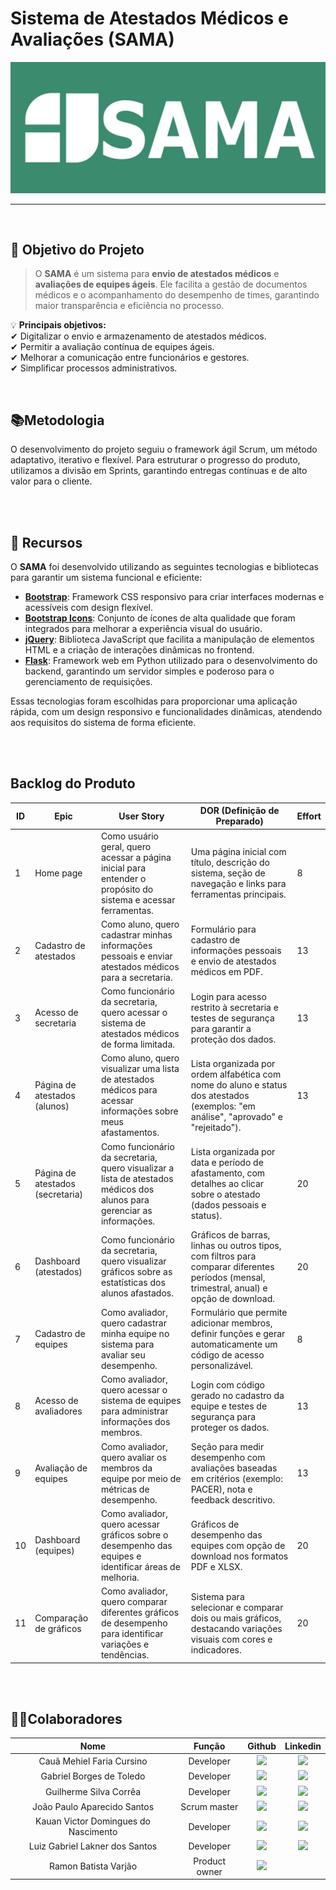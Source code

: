 # **Sistema de Atestados Médicos e Avaliações (SAMA)**
<p align="center">
      <img src="./src/static/images/logo.jpg" alt="logo do SAMA">
<br>
<hr>
<br>

## 📖 Objetivo do Projeto

>O **SAMA** é um sistema para **envio de atestados médicos** e **avaliações de equipes ágeis**. Ele facilita a gestão de documentos médicos e o acompanhamento do desempenho de times, garantindo maior transparência e eficiência no processo.  

💡 **Principais objetivos:**  
✔ Digitalizar o envio e armazenamento de atestados médicos.  
✔ Permitir a avaliação contínua de equipes ágeis.  
✔ Melhorar a comunicação entre funcionários e gestores.  
✔ Simplificar processos administrativos.

<br> 

## 📚Metodologia

O desenvolvimento do projeto seguiu o framework ágil Scrum, um método adaptativo, iterativo e flexível. Para estruturar o progresso do produto, utilizamos a divisão em Sprints, garantindo entregas contínuas e de alto valor para o cliente.

<br>
</br>

## 🚀 **Recursos**

O **SAMA** foi desenvolvido utilizando as seguintes tecnologias e bibliotecas para garantir um sistema funcional e eficiente:

- **[Bootstrap](https://getbootstrap.com/)**: Framework CSS responsivo para criar interfaces modernas e acessíveis com design flexível.
- **[Bootstrap Icons](https://icons.getbootstrap.com/)**: Conjunto de ícones de alta qualidade que foram integrados para melhorar a experiência visual do usuário.
- **[jQuery](https://jquery.com/)**: Biblioteca JavaScript que facilita a manipulação de elementos HTML e a criação de interações dinâmicas no frontend.
- **[Flask](https://flask.palletsprojects.com/)**: Framework web em Python utilizado para o desenvolvimento do backend, garantindo um servidor simples e poderoso para o gerenciamento de requisições.

Essas tecnologias foram escolhidas para proporcionar uma aplicação rápida, com um design responsivo e funcionalidades dinâmicas, atendendo aos requisitos do sistema de forma eficiente.

<br>
</br>

## **Backlog do Produto**

| **ID** | **Epic**                  | **User Story**                                                                 | **DOR (Definição de Preparado)**                                                                                                                                                        | **Effort** |
|--------|---------------------------|-------------------------------------------------------------------------------|------------------------------------------------------------------------------------------------------------------------------------------------------------------------------------|------------|
| 1      | Home page                 | Como usuário geral, quero acessar a página inicial para entender o propósito do sistema e acessar ferramentas. | Uma página inicial com título, descrição do sistema, seção de navegação e links para ferramentas principais.                                                                            | 8          |
| 2      | Cadastro de atestados     | Como aluno, quero cadastrar minhas informações pessoais e enviar atestados médicos para a secretaria. | Formulário para cadastro de informações pessoais e envio de atestados médicos em PDF.                                                                                                     | 13         |
| 3      | Acesso de secretaria      | Como funcionário da secretaria, quero acessar o sistema de atestados médicos de forma limitada. | Login para acesso restrito à secretaria e testes de segurança para garantir a proteção dos dados.                                                                                         | 13         |
| 4      | Página de atestados (alunos) | Como aluno, quero visualizar uma lista de atestados médicos para acessar informações sobre meus afastamentos. | Lista organizada por ordem alfabética com nome do aluno e status dos atestados (exemplos: "em análise", "aprovado" e "rejeitado").                                                        | 13         |
| 5      | Página de atestados (secretaria) | Como funcionário da secretaria, quero visualizar a lista de atestados médicos dos alunos para gerenciar as informações. | Lista organizada por data e período de afastamento, com detalhes ao clicar sobre o atestado (dados pessoais e status).                                                                   | 20         |
| 6      | Dashboard (atestados)      | Como funcionário da secretaria, quero visualizar gráficos sobre as estatísticas dos alunos afastados. | Gráficos de barras, linhas ou outros tipos, com filtros para comparar diferentes períodos (mensal, trimestral, anual) e opção de download.                                             | 20         |
| 7      | Cadastro de equipes       | Como avaliador, quero cadastrar minha equipe no sistema para avaliar seu desempenho. | Formulário que permite adicionar membros, definir funções e gerar automaticamente um código de acesso personalizável.                                                                  | 8          |
| 8      | Acesso de avaliadores     | Como avaliador, quero acessar o sistema de equipes para administrar informações dos membros. | Login com código gerado no cadastro da equipe e testes de segurança para proteger os dados.                                                                                             | 13         |
| 9      | Avaliação de equipes      | Como avaliador, quero avaliar os membros da equipe por meio de métricas de desempenho. | Seção para medir desempenho com avaliações baseadas em critérios (exemplo: PACER), nota e feedback descritivo.                                                                         | 13         |
| 10     | Dashboard (equipes)       | Como avaliador, quero acessar gráficos sobre o desempenho das equipes e identificar áreas de melhoria. | Gráficos de desempenho das equipes com opção de download nos formatos PDF e XLSX.                                                                                                      | 20         |
| 11     | Comparação de gráficos    | Como avaliador, quero comparar diferentes gráficos de desempenho para identificar variações e tendências. | Sistema para selecionar e comparar dois ou mais gráficos, destacando variações visuais com cores e indicadores.                                                                        | 20         |

<br>
</br>

## 👨‍💻**Colaboradores** 

|      Nome      |    Função       |                            Github                             |                           Linkedin                           |
| :--------------: | :-----------: | :----------------------------------------------------------: | :----------------------------------------------------------: |
|  Cauã Mehiel Faria Cursino  | Developer  | <a href="https://github.com/Cacow69"><img src="https://img.shields.io/badge/GitHub-100000?style=for-the-badge&logo=github&logoColor=white"></a> | <a href="https://www.linkedin.com/in/cauã-cursino-748485235/"><img src="https://img.shields.io/badge/LinkedIn-0077B5?style=for-the-badge&logo=linkedin&logoColor=white"></a> |
|  Gabriel Borges de Toledo  | Developer | <a href="https://github.com/Gabriel-Borges-06"><img src="https://img.shields.io/badge/GitHub-100000?style=for-the-badge&logo=github&logoColor=white"></a> | <a href="https://www.linkedin.com/in/gabriel-borges-de-toledo-b922a433b/"> <img src="https://img.shields.io/badge/LinkedIn-0077B5?style=for-the-badge&logo=linkedin$logoColor=white"> </a>
|  Guilherme Silva Corrêa  | Developer | <a href="https://github.com/Vaporwaffle"><img src="https://img.shields.io/badge/GitHub-100000?style=for-the-badge&logo=github&logoColor=white"></a> |<a href="https://www.linkedin.com/in/guilherme-silva-corr%C3%AAa-a4a36b316/"> <img src="https://img.shields.io/badge/LinkedIn-0077B5?style=for-the-badge&logo=linkedin$logoColor=white"> </a>
|  João Paulo Aparecido Santos  | Scrum master  | <a href="https://github.com/jopaul0"><img src="https://img.shields.io/badge/GitHub-100000?style=for-the-badge&logo=github&logoColor=white"></a> | <a href="https://www.linkedin.com/in/joaosantos02/"><img src="https://img.shields.io/badge/LinkedIn-0077B5?style=for-the-badge&logo=linkedin&logoColor=white"></a> |
|  Kauan Victor Domingues do Nascimento  | Developer | <a href="https://github.com/KauanDomingues"><img src="https://img.shields.io/badge/GitHub-100000?style=for-the-badge&logo=github&logoColor=white"></a> | <a href="https://www.linkedin.com/in/kauan-domingues-3b00a5276/"><img src="https://img.shields.io/badge/LinkedIn-0077B5?style=for-the-badge&logo=linkedin&logoColor=white"></a> | 
|  Luiz Gabriel Lakner dos Santos  | Developer | <a href="https://github.com/Lakner13"><img src="https://img.shields.io/badge/GitHub-100000?style=for-the-badge&logo=github&logoColor=white"></a> | <a href="https://www.linkedin.com/in/gabriel-lakner-734528264/"> <img src="https://img.shields.io/badge/LinkedIn-0077B5?style=for-the-badge&logo=linkedin$logoColor=white"> </a>
|  Ramon Batista Varjão  | Product owner | <a href="https://github.com/gitDeRamon"><img src="https://img.shields.io/badge/GitHub-100000?style=for-the-badge&logo=github&logoColor=white"></a> |

